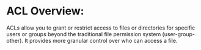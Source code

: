 # ACL Overview:
ACLs allow you to grant or restrict access to files or directories for specific users or groups beyond the traditional file permission system (user-group-other).
It provides more granular control over who can access a file.
